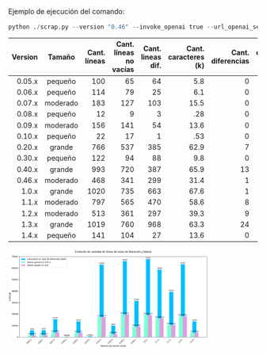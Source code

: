 Ejemplo de ejecución del comando:

```python
python ./scrap.py --version "0.46" --invoke_openai true --url_openai_server_endpoint "http://dominio.com:puerto/subdominio" --openai_api_key "modelo" --verificacion true
```

| Version  |  Tamaño  | Cant. líneas | Cant. líneas no vacías | Cant. lineas dif. | Cant. caracteres (k) |Cant. diferencias | estabilidad de datos | # tokens Gemma | # tokens Qween |
| -------: | :------: | -----------: | ---------------------: | ----------------: | -------------------: | ---------------: | :------------------: | -------------: | -------------: |
| 0.05.x | pequeño | 100 | 65 | 64 | 5.8 | 0 | alta | 1459 | 0 |
| 0.06.x | pequeño | 114 | 79 | 25 | 6.1 | 0 | alta | 1667 | 0 |
| 0.07.x | moderado | 183 | 127 | 103 | 15.5 | 0 | alta | 3857 | 0 |
| 0.08.x | pequeño | 12 | 9 | 3 | .28 | 0 | alta | 99 | 0 |
| 0.09.x | moderado | 156 | 141 | 54 | 13.6 | 0 | alta | 3512 | 0 |
| 0.10.x | pequeño | 22 | 17 | 1 | .53 | 0 | alta | 177 | 0 |
| 0.20.x | grande | 766 | 537 | 385 | 62.9 |  7 | alta | 17274 | 0 |
| 0.30.x | pequeño | 122 | 94 | 88 | 9.8 | 0 | alta | 2589 | 0 |
| 0.40.x | grande | 993 | 720 | 387 | 65.9 | 13 | moderada | 19544 | 0 |
| 0.46.x | moderado | 468 | 341 | 299 | 31.4 | 1 | alta | 9066 | 0 |
| 1.0.x | grande | 1020 | 735 | 663 | 67.6 | 1 | alta | 19010 | 0 |
| 1.1.x | moderado | 797 | 565 | 470 | 58.6 | 8 | alta | 16220 | 0 |
| 1.2.x | moderado | 513 | 361 | 297 | 39.3 | 9 | alta | 10520 | 0 |
| 1.3.x | grande | 1019 | 760 | 968 | 63.3 | 24 | moderada | 18032 | 0 |
| 1.4.x | pequeño | 141 | 104 | 27 | 13.6 | 0 | alta | 3758 | 0 |


<img 
	src="./imagenes/grafico_version_cant_lineas_tokens.png" width="80%" 
	alt="Líneas de documentación en notas de liberación según versión Qiskit">